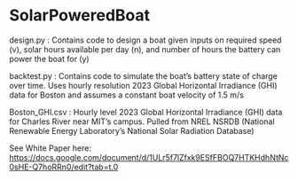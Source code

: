 # SolarPoweredBoat
design.py : Contains code to design a boat given inputs on required speed (v), solar hours available per day (n), and number of hours the battery can power the boat for (y)

backtest.py : Contains code to simulate the boat’s battery state of charge over time. Uses hourly resolution 2023 Global Horizontal Irradiance (GHI) data for Boston and assumes a constant boat velocity of 1.5 m/s

Boston_GHI.csv : Hourly level 2023 Global Horizontal Irradiance (GHI) data for Charles River near MIT’s campus. Pulled from NREL NSRDB (National Renewable Energy Laboratory’s National Solar Radiation Database)

See White Paper here: https://docs.google.com/document/d/1ULr5f7lZfxk9ESfFBOQ7HTKHdhNtNc0sHE-Q7hoRRn0/edit?tab=t.0
